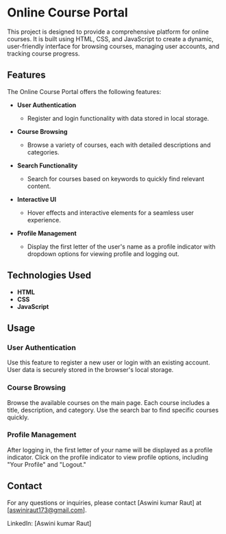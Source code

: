 # Online Course Portal

This project is designed to provide a comprehensive platform for online courses. It is built using HTML, CSS, and JavaScript to create a dynamic, user-friendly interface for browsing courses, managing user accounts, and tracking course progress.

## Features

The Online Course Portal offers the following features:

- **User Authentication**
  - Register and login functionality with data stored in local storage.

- **Course Browsing**
  - Browse a variety of courses, each with detailed descriptions and categories.

- **Search Functionality**
  - Search for courses based on keywords to quickly find relevant content.

- **Interactive UI**
  - Hover effects and interactive elements for a seamless user experience.

- **Profile Management**
  - Display the first letter of the user's name as a profile indicator with dropdown options for viewing profile and logging out.

## Technologies Used

- **HTML**
- **CSS**
- **JavaScript**

## Usage

### User Authentication

Use this feature to register a new user or login with an existing account. User data is securely stored in the browser's local storage.

### Course Browsing

Browse the available courses on the main page. Each course includes a title, description, and category. Use the search bar to find specific courses quickly.

### Profile Management

After logging in, the first letter of your name will be displayed as a profile indicator. Click on the profile indicator to view profile options, including "Your Profile" and "Logout."

## Contact

For any questions or inquiries, please contact [Aswini kumar Raut] at [aswiniraut173@gmail.com].

LinkedIn: [Aswini kumar Raut]
